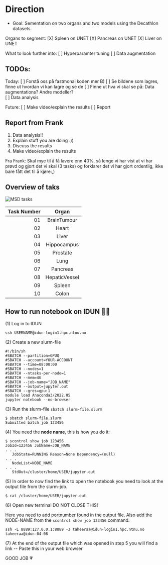# Direction 

- Goal: Sementation on two organs and two models using the Decathlon datasets.

Organs to segment: 
[X] Spleen on UNET
[X] Pancreas on UNET
[X] Liver on UNET

What to look further into: 
[ ] Hyperparamter tuning 
[ ] Data augmentation

## TODOs:

Today: 
[ ] Forstå oss på fastmonai koden mer B)
[ ] Se bildene som lagres, finne ut hvordan vi kan lagre og se de
[ ] Finne ut hva vi skal se på: Data augmentations? Andre modeller?   
[ ] Data analysis 

Future:
[ ] Make video/explain the results
[ ] Report

## Report from Frank 

1. Data analysis!! 
2. Explain stuff you are doing :)) 
3. Discuss the results
4. Make video/explain the results

Fra Frank: Skal mye til å få lavere enn 40%, så lenge vi har vist at vi har prøvd og gjort det vi skal (3 tasks) og forklarer det vi har gjort ordentlig, ikke bare fått det til å kjøre:,)

## Overview of taks

![MSD tasks](https://media.springernature.com/full/springer-static/image/art%3A10.1038%2Fs41467-022-30695-9/MediaObjects/41467_2022_30695_Fig1_HTML.png)

| Task Number | Organ              |
|------------:|:------------------:|
| 01          | BrainTumour        |
| 02          | Heart              |
| 03          | Liver              |
| 04          | Hippocampus        |
| 05          | Prostate           |
| 06          | Lung               |
| 07          | Pancreas           |
| 08          | HepaticVessel      |
| 09          | Spleen             |
| 10          | Colon              |

## How to run notebook on IDUN 😮‍💨

(1) Log in to IDUN

````
ssh USERNAME@idun-login1.hpc.ntnu.no
````

(2) Create a new slurm-file 

````
#!/bin/sh
#SBATCH --partition=GPUQ
#SBATCH --account=YOUR-ACCOUNT
#SBATCH --time=08:00:00
#SBATCH --nodes=1
#SBATCH --ntasks-per-node=1
#SBATCH --mem=4G
#SBATCH --job-name="JOB_NAME"
#SBATCH --output=jupyter.out
#SBATCH --gres=gpu:1
module load Anaconda3/2022.05
jupyter notebook --no-browser
````

(3) Run the slurm-file `sbatch slurm-file.slurm`

````
$ sbatch slurm-file.slurm
Submitted batch job 123456
````

(4) You need the **node name**, this is how you do it: 
````
$ scontrol show job 123456
JobId=123456 JobName=JOB_NAME
. . .
   JobState=RUNNING Reason=None Dependency=(null)
. . .
   NodeList=NODE_NAME
. . .
   StdOut=/cluster/home/USER/jupyter.out
````

(5) In order to now find the link to open the notebook you need to look at the output file from the slurm-job. 

````
$ cat /cluster/home/USER/jupyter.out
````

(6) Open new terminal DO NOT CLOSE THIS!

Here you need to add portnumber found in the output file. Also add the NODE-NAME from the `scontrol show job 123456` command.
````
ssh -L 8889:127.0.0.1:8889 -J taheeraa@idun-login1.hpc.ntnu.no taheeraa@idun-04-08
````

(7) At the end of the output file which was opened in step 5 you will find a link -- Paste  this in  your web browser

GOOD JOB 💗
